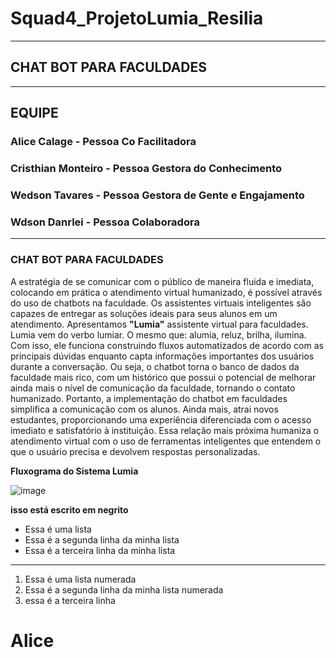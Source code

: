 # Squad4_ProjetoLumia_Resilia
---
## CHAT BOT PARA FACULDADES
---
## EQUIPE
### Alice Calage - Pessoa Co Facilitadora
### Cristhian Monteiro - Pessoa Gestora do Conhecimento
### Wedson Tavares - Pessoa Gestora de Gente e Engajamento
### Wdson Danrlei - Pessoa Colaboradora
---
### CHAT BOT PARA FACULDADES
A estratégia de se comunicar com o público de maneira fluida e imediata, colocando em prática o atendimento virtual humanizado, é possível através do uso de chatbots na faculdade. Os assistentes virtuais inteligentes são capazes de entregar as soluções ideais para seus alunos em um atendimento.
Apresentamos **"Lumia"** assistente virtual para faculdades.
Lumia vem do verbo lumiar. O mesmo que: alumia, reluz, brilha, ilumina.
Com isso, ele funciona construindo fluxos automatizados de acordo com as principais dúvidas enquanto capta informações importantes dos usuários durante a conversação.
Ou seja, o chatbot torna o banco de dados da faculdade mais rico, com um histórico que possui o potencial de melhorar ainda mais o nível de comunicação da faculdade, tornando o contato humanizado.
Portanto, a implementação do chatbot em faculdades simplifica a comunicação com os alunos.
Ainda mais, atrai novos estudantes, proporcionando uma experiência diferenciada com o acesso imediato e satisfatório à instituição.
Essa relação mais próxima humaniza o atendimento virtual com o uso de ferramentas inteligentes que entendem o que o usuário precisa e devolvem respostas personalizadas.


**Fluxograma do Sistema Lumia**

![image](https://user-images.githubusercontent.com/132007913/236064754-6533af74-aef4-4433-8d95-6719c0da15e9.png)



**isso está escrito em negrito**

- Essa é uma lista
- Essa é a segunda linha da minha lista
- Essa é a terceira linha da minha lista
---
1. Essa é uma lista numerada
2. Essa é a segunda linha da minha lista numerada
3. essa é a terceira linha
# Alice

